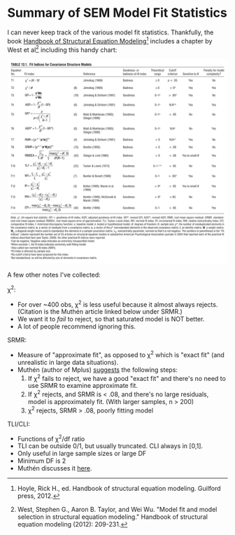 # Summary of SEM Model Fit Statistics

I can never keep track of the various model fit statistics. Thankfully, the book
[Handbook of Structural Equation
Modeling](https://www.guilford.com/books/Handbook-of-Structural-Equation-Modeling/Rick-Hoyle/9781462544646)[^1]
includes a chapter by West et al[^2] including this handy chart:

[<img src="images/west_et_al_fit_statistics.png" width=600px/>](images/west_et_al_fit_statistics.png)

A few other notes I've collected:

&chi;<sup>2</sup>:

- For over ~400 obs, &chi;<sup>2</sup> is less useful because it almost always
  rejects. (Citation is the Muth&eacute;n article linked below under SRMR.)
- We want it to *fail* to reject, so that saturated model is NOT better.
- A lot of people recommend ignoring this.

SRMR:

- Measure of "approximate fit", as opposed to &chi;<sup>2</sup> which is "exact
  fit" (and unrealistic in large data situations).
- Muth&eacute;n (author of Mplus)
  [suggests](https://www.statmodel.com/download/SRMR2.pdf) the following steps:
  1. If &chi;<sup>2</sup> fails to reject, we have a good "exact fit" and
   there's no need to use SRMR to examine approximate fit.
  2. If &chi;<sup>2</sup> rejects, and SRMR is < .08, and there's no large
     residuals, model is approximately fit. (With larger samples, n > 200)
  3. &chi;<sup>2</sup> rejects, SRMR > .08, poorly fitting model

TLI/CLI:

- Functions of &chi;<sup>2</sup>/df ratio
- TLI can be outside 0/1, but usually truncated. CLI always in [0,1].
- Only useful in large sample sizes or  large DF
- Minimum DF is 2
- Muth&eacute;n discusses it
  [here](https://www.statmodel.com/download/TLI.pdf).

[^1]: Hoyle, Rick H., ed. Handbook of structural equation modeling. Guilford
    press, 2012.
[^2]: West, Stephen G., Aaron B. Taylor, and Wei Wu. "Model fit and model
    selection in structural equation modeling." Handbook of structural equation
    modeling (2012): 209-231.
